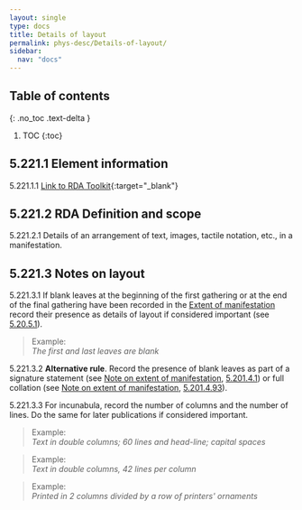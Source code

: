 ```yaml
---
layout: single
type: docs
title: Details of layout
permalink: phys-desc/Details-of-layout/
sidebar:
  nav: "docs"
---
```


## Table of contents
{: .no_toc .text-delta }

1. TOC
{:toc}

## 5.221.1 Element information

<a name="5.221.1.1">5.221.1.1</a> [Link to RDA Toolkit](https://beta.rdatoolkit.org/en-US_ala-57a29f2c-5500-3a18-854e-f21c88c184a2){:target="_blank"}

## 5.221.2 RDA Definition and scope

<a name="5.221.2.1">5.221.2.1</a> Details of an arrangement of text, images, tactile notation, etc., in a manifestation.

## 5.221.3 Notes on layout 

<a name="5.221.3.1">5.221.3.1</a> If blank leaves at the beginning of the first gathering or at the end of the final gathering have been recorded in the [Extent of manifestation](/DCRMR/phys-desc/Extent-of-manifestation/) record their presence as details of layout if considered important (see [5.20.5.1](/DCRMR/phys-desc/Extent-of-manifestation/#5.20.5.1)).

>Example:  
><CITE>The first and last leaves are blank</CITE>

<a name="5.221.3.2">5.221.3.2</a> **Alternative rule**. Record the presence of blank leaves as part of a signature statement (see [Note on extent of manifestation](/DCRMR/phys-desc/Note-on-extent-of-manifestation/), [5.201.4.1](/DCRMR/phys-desc/Note-on-extent-of-manifestation/#5.20.4.1)) or full collation (see [Note on extent of manifestation](/DCRMR/phys-desc/Note-on-extent-of-manifestation/), [5.201.4.93](/DCRMR/phys-desc/Note-on-extent-of-manifestation/#5.201.4.93)).

<a name="5.221.3.3">5.221.3.3</a> For incunabula, record the number of columns and the number of lines. Do the same for later publications if considered important. 

>Example:  
><CITE>Text in double columns; 60 lines and head-line; capital spaces</CITE>  

>Example:  
><CITE>Text in double columns, 42 lines per column</CITE>  

>Example:  
><CITE>Printed in 2 columns divided by a row of printers' ornaments</CITE>